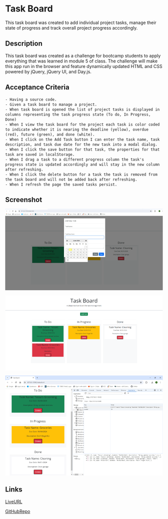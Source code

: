 # Task Board

This task board was created to add individual project tasks, manage their state of progress and track overall project progress accordingly.

## Description

This task board was created as a challenge for bootcamp students to apply everything that was learned in module 5 of class. The challenge will make this app run in the browser and feature dynamically updated HTML and CSS powered by jQuery, jQuery UI, and Day.js.

## Acceptance Criteria

    - Having a source code.
    - Given a task board to manage a project.
    - When task board is opened the list of project tasks is displayed in columns representing the task progress state (To do, In Progress, Done)
    - When I view the task board for the project each task is color coded to indicate whether it is nearing the deadline (yellow), overdue (red), future (green), and done (white).
    - When I click on the Add Task button I can enter the task name, task description, and task due date for the new task into a modal dialog.
    - When I click the save button for that task, the properties for that task are saved in localStorage.
    - When I drag a task to a different progress column the task's progress state is updated accordingly and will stay in the new column after refreshing.
    - When I click the delete button for a task the task is removed from the task board and will not be added back after refreshing.
    - When I refresh the page the saved tasks persist.

## Screenshot

![alttext](/assets/images/Modal&Datepickerscreenshot.png)

![alttext](/assets/images/Task-boardscreenshot.png)

![alttext](/assets/images/localstoragescreenshot.png)

## Links

[LiveURL](https://zoniaramirez.github.io/task-board/)

[GitHubRepo](https://github.com/zoniaramirez/task-board)